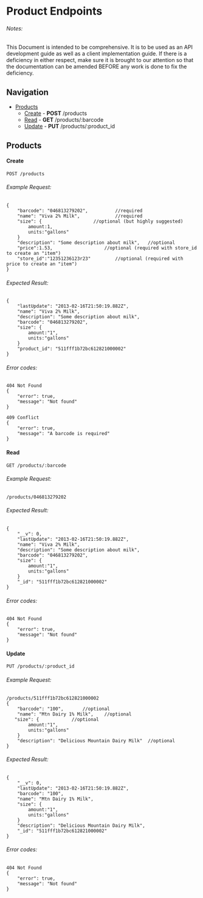 # Product Endpoints
###### Notes:
This Document is intended to be comprehensive. It is to
be used as an API development guide as well as a client implementation guide.
If there is a deficiency in either respect, make sure it is brought to our
attention so that the documentation can be amended BEFORE any work is done to
fix the deficiency.

## Navigation
* [Products](#products)
	* [Create](#create) - **POST** /products	
	* [Read](#read) - **GET** /products/:barcode
	* [Update](#update) - **PUT** /products/:product_id


## Products

#### Create

    POST /products

###### Example Request:
    {
        "barcode": "046813279202", 			//required
        "name": "Viva 2% Milk", 			//required
        "size": {					//optional (but highly suggested)
        	amount:1, 				
        	units:"gallons"	
        }
        "description": "Some description about milk", 	//optional
        "price":1.53,					//optional (required with store_id to create an "item")
        "store_id":"12351236123r23"			//optional (required with price to create an "item")
    }
###### Expected Result:
    {
        "lastUpdate": "2013-02-16T21:50:19.882Z",
        "name": "Viva 2% Milk",
        "description": "Some description about milk",
        "barcode": "046813279202",
        "size": {
        	amount:"1",
        	units:"gallons"
        }
        "product_id": "511fff1b72bc612821000002"
    }
###### Error codes: 
    404 Not Found
    {
        "error": true,
        "message": "Not found"
    }
    
    409 Conflict
    {
        "error": true,
        "message": "A barcode is required"
    }


#### Read

    GET /products/:barcode

###### Example Request:
    /products/046813279202
###### Expected Result:
    {
        "__v": 0,
        "lastUpdate": "2013-02-16T21:50:19.882Z",
        "name": "Viva 2% Milk",
        "description": "Some description about milk",
        "barcode": "046813279202",
        "size": {
        	amount:"1",
        	units:"gallons"
        }
        "_id": "511fff1b72bc612821000002"
    }
###### Error codes:
    404 Not Found
    {
        "error": true,
        "message": "Not found"
    }

#### Update

    PUT /products/:product_id

###### Example Request:
    /products/511fff1b72bc612821000002
    {
        "barcode": "100", 		//optional
        "name": "Mtn Dairy 1% Milk", 	//optional
       "size": {			//optional
        	amount:"1",
        	units:"gallons"
        }
        "description": "Delicious Mountain Dairy Milk" 	//optional
    }
###### Expected Result:
    {
        "__v": 0,
        "lastUpdate": "2013-02-16T21:50:19.882Z",
        "barcode": "100",
        "name": "Mtn Dairy 1% Milk", 		
        "size": {
        	amount:"1",
        	units:"gallons"
        } 			
        "description": "Delicious Mountain Dairy Milk",
        "_id": "511fff1b72bc612821000002"
    } 
###### Error codes:
    404 Not Found
    {
        "error": true,
        "message": "Not found"
    }

